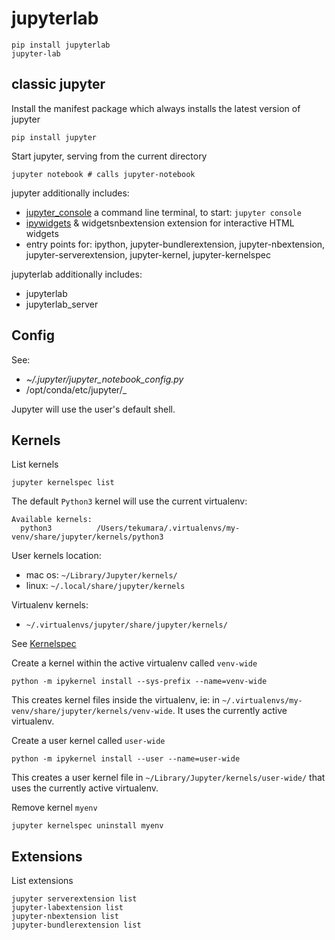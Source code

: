 # jupyterlab

```
pip install jupyterlab
jupyter-lab
```

## classic jupyter

Install the manifest package which always installs the latest version of jupyter

```
pip install jupyter
```

Start jupyter, serving from the current directory

```
jupyter notebook # calls jupyter-notebook
```

jupyter additionally includes:

- [jupyter_console](https://github.com/jupyter/jupyter_console) a command line terminal, to start: `jupyter console`
- [ipywidgets](https://github.com/jupyter-widgets/ipywidgets) & widgetsnbextension extension for interactive HTML widgets
- entry points for: ipython, jupyter-bundlerextension, jupyter-nbextension, jupyter-serverextension, jupyter-kernel, jupyter-kernelspec

jupyterlab additionally includes:

- jupyterlab
- jupyterlab_server

## Config

See:

- _~/.jupyter/jupyter_notebook_config.py_
- /opt/conda/etc/jupyter/\_

Jupyter will use the user's default shell.

## Kernels

List kernels

```
jupyter kernelspec list
```

The default `Python3` kernel will use the current virtualenv:

```
Available kernels:
  python3          /Users/tekumara/.virtualenvs/my-venv/share/jupyter/kernels/python3
```

User kernels location:

- mac os: `~/Library/Jupyter/kernels/`
- linux: `~/.local/share/jupyter/kernels`

Virtualenv kernels:

- `~/.virtualenvs/jupyter/share/jupyter/kernels/`

See [Kernelspec](https://jupyter-client.readthedocs.io/en/latest/kernels.html#kernelspecs)

Create a kernel within the active virtualenv called `venv-wide`

```
python -m ipykernel install --sys-prefix --name=venv-wide
```

This creates kernel files inside the virtualenv, ie: in `~/.virtualenvs/my-venv/share/jupyter/kernels/venv-wide`. It uses the currently active virtualenv.

Create a user kernel called `user-wide`

```
python -m ipykernel install --user --name=user-wide
```

This creates a user kernel file in `~/Library/Jupyter/kernels/user-wide/` that uses the currently active virtualenv.

Remove kernel `myenv`

```
jupyter kernelspec uninstall myenv
```

## Extensions

List extensions

```
jupyter serverextension list
jupyter-labextension list
jupyter-nbextension list
jupyter-bundlerextension list
```
